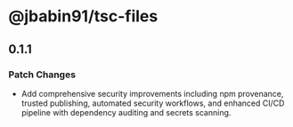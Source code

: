 # @jbabin91/tsc-files

## 0.1.1

### Patch Changes

- Add comprehensive security improvements including npm provenance, trusted publishing, automated security workflows, and enhanced CI/CD pipeline with dependency auditing and secrets scanning.
